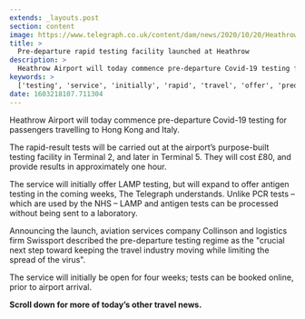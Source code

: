 ```yaml
--- 
extends: _layouts.post 
section: content 
image: https://www.telegraph.co.uk/content/dam/news/2020/10/20/Heathrow-testing_trans_NvBQzQNjv4BqaivqAvBJWkUV8VzepAMjBUSXDVobHLbZZp-A_Kknc4M.jpg?impolicy=logo-overlay 
title: > 
  Pre-departure rapid testing facility launched at Heathrow 
description: > 
  Heathrow Airport will today commence pre-departure Covid-19 testing for passengers travelling to Hong Kong and Italy.The rapid-result tests will be carried out at the airport’s purpose-built testing facility in Terminal 2, and later in Terminal 5.The service will initially offer LAMP testing, but will expand to offer antigen testing in the coming weeks, The Telegraph understands.Announcing the launch, aviation services company Collinson and logistics firm Swissport described the pre-departure testing regime as the "crucial next step toward keeping the travel industry moving while limiting the spread of the virus".The service will initially be open for four weeks; tests can be booked online, prior to airport arrival. 
keywords: > 
  ['testing', 'service', 'initially', 'rapid', 'travel', 'offer', 'predeparture', 'facility', 'terminal', 'launched', 'lamp', 'tests', 'weeks', 'heathrow'] 
date: 1603218107.711304 
--- 
```

<div> 
<p>Heathrow Airport will today commence pre-departure Covid-19 testing for passengers travelling to Hong Kong and Italy.&#160;</p>
<p>The rapid-result tests will be carried out at the airport&#8217;s purpose-built testing facility&#160;in Terminal&#160;2, and later in Terminal 5. They will cost &#163;80, and provide results in approximately one hour.&#160;</p>
<p>The service will initially offer LAMP testing, but will expand to offer antigen testing in the coming weeks, The Telegraph understands. Unlike PCR tests &#8211; which are used by the NHS &#8211; LAMP and antigen tests can be processed without being sent to a laboratory.</p>
<p>Announcing the launch, aviation services company Collinson and logistics firm Swissport described the pre-departure testing regime as the "crucial next step toward keeping the travel industry moving while limiting the spread of the virus".</p>
<p>The service will initially be open for four weeks; tests can be booked online, prior to airport arrival.</p>
<p><b>Scroll down for more of today&#8217;s other travel news.&#160;</b></p>
</div>